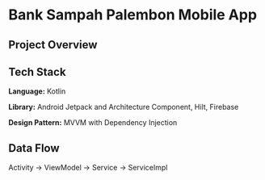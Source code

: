 
# Bank Sampah Palembon Mobile App

## Project Overview


## Tech Stack

**Language:** Kotlin

**Library:** Android Jetpack and Architecture Component, Hilt, Firebase

**Design Pattern:** MVVM with Dependency Injection

## Data Flow

Activity -> ViewModel -> Service -> ServiceImpl